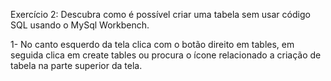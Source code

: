 Exercício 2: Descubra como é possível criar uma tabela sem usar código SQL usando o MySql Workbench.

  1- No canto esquerdo da tela clica com o botão direito em tables, em seguida clica em create tables ou procura o ícone relacionado a criação de tabela na parte superior da tela.  